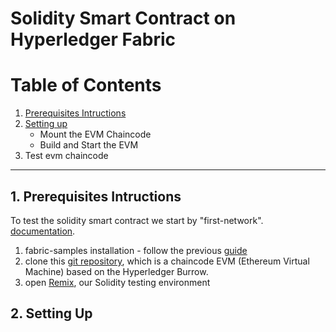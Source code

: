 # Solidity Smart Contract on Hyperledger Fabric

# Table of Contents

1. [Prerequisites Intructions](#prerequisite)
2. [Setting up](#set_up)
    - Mount the EVM Chaincode
    - Build and Start the EVM
3. Test evm chaincode

---

<a name="prerequisite"></a>
## 1. Prerequisites Intructions

To test the solidity smart contract we start by "first-network". [documentation](https://hyperledger-fabric.readthedocs.io/en/release-1.4/prereqs.html).

1. fabric-samples installation - follow the previous [guide](/fabric_installation_guide.md)
2. clone this [git repository](https://github.com/hyperledger/fabric-chaincode-evm), which is a chaincode EVM (Ethereum Virtual Machine) based on the Hyperledger Burrow.
3. open [Remix](https://remix.ethereum.org/), our Solidity testing environment

<a name="set_up"></a>
## 2. Setting Up

